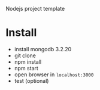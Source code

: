 Nodejs project template 

# Install

- install mongodb 3.2.20
- git clone
- npm install
- npm start
- open browser in `localhost:3000`
- test (optional)